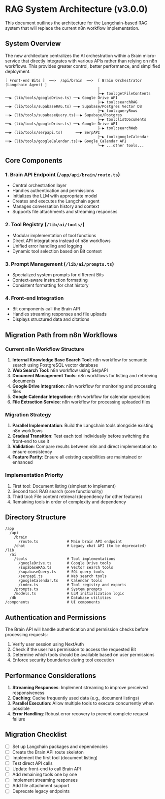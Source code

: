 # RAG System Architecture (v3.0.0)

This document outlines the architecture for the Langchain-based RAG system that will replace the current n8n workflow implementation.

## System Overview

The new architecture centralizes the AI orchestration within a Brain micro-service that directly integrates with various APIs rather than relying on n8n workflows. This provides greater control, better performance, and simplified deployment.

```
[ Front‑end Bits ]  ──>  /api/brain  ──>  [ Brain Orchestrator (Langchain Agent) ]
                                          │
                                          ├─▶ tool:getFileContents  ──▶ (lib/tools/googleDrive.ts) ──▶ Google Drive API
                                          ├─▶ tool:searchRAG         ──▶ (lib/tools/supabaseRAG.ts) ──▶ Supabase/Postgres Vector DB
                                          ├─▶ tool:queryRows         ──▶ (lib/tools/supabaseQuery.ts)──▶ Supabase/Postgres
                                          ├─▶ tool:listDocuments     ──▶ (lib/tools/googleDrive.ts) ──▶ Google Drive API
                                          ├─▶ tool:searchWeb         ──▶ (lib/tools/serpapi.ts)      ──▶ SerpAPI
                                          ├─▶ tool:googleCalendar    ──▶ (lib/tools/googleCalendar.ts)─▶ Google Calendar API
                                          └─▶ ...other tools...
```

## Core Components

### 1. Brain API Endpoint (`/app/api/brain/route.ts`)
- Central orchestration layer
- Handles authentication and permissions
- Initializes the LLM with appropriate model
- Creates and executes the Langchain agent
- Manages conversation history and context
- Supports file attachments and streaming responses

### 2. Tool Registry (`/lib/ai/tools/`)
- Modular implementation of tool functions
- Direct API integrations instead of n8n workflows
- Unified error handling and logging
- Dynamic tool selection based on Bit context

### 3. Prompt Management (`/lib/ai/prompts.ts`)
- Specialized system prompts for different Bits
- Context-aware instruction formatting
- Consistent formatting for chat history

### 4. Front-end Integration
- Bit components call the Brain API
- Handles streaming responses and file uploads
- Displays structured data and citations

## Migration Path from n8n Workflows

### Current n8n Workflow Structure
1. **Internal Knowledge Base Search Tool**: n8n workflow for semantic search using PostgreSQL vector database
2. **Web Search Tool**: n8n workflow using SerpAPI
3. **Document Management Tools**: n8n workflows for listing and retrieving documents
4. **Google Drive Integration**: n8n workflow for monitoring and processing files
5. **Google Calendar Integration**: n8n workflow for calendar operations
6. **File Extraction Service**: n8n workflow for processing uploaded files

### Migration Strategy
1. **Parallel Implementation**: Build the Langchain tools alongside existing n8n workflows
2. **Gradual Transition**: Test each tool individually before switching the front-end to use it
3. **Validation**: Compare results between n8n and direct implementation to ensure consistency
4. **Feature Parity**: Ensure all existing capabilities are maintained or enhanced

### Implementation Priority
1. First tool: Document listing (simplest to implement)
2. Second tool: RAG search (core functionality)
3. Third tool: File content retrieval (dependency for other features)
4. Remaining tools in order of complexity and dependency

## Directory Structure

```
/app
  /api
    /brain
      /route.ts             # Main brain API endpoint
    /chat                   # Legacy chat API (to be deprecated)
/lib
  /ai
    /tools                  # Tool implementations
      /googleDrive.ts       # Google Drive tools
      /supabaseRAG.ts       # Vector search tools
      /supabaseQuery.ts     # SQL query tools
      /serpapi.ts           # Web search tools
      /googleCalendar.ts    # Calendar tools
      /index.ts             # Tool registry and exports
    /prompts.ts             # System prompts
    /models.ts              # LLM initialization logic
  /db                       # Database utilities
/components                 # UI components
```

## Authentication and Permissions

The Brain API will handle authentication and permission checks before processing requests:

1. Verify user session using NextAuth
2. Check if the user has permission to access the requested Bit
3. Determine which tools should be available based on user permissions
4. Enforce security boundaries during tool execution

## Performance Considerations

1. **Streaming Responses**: Implement streaming to improve perceived responsiveness
2. **Caching**: Cache frequently used data (e.g., document listings)
3. **Parallel Execution**: Allow multiple tools to execute concurrently when possible
4. **Error Handling**: Robust error recovery to prevent complete request failure

## Migration Checklist

- [ ] Set up Langchain packages and dependencies
- [ ] Create the Brain API route skeleton
- [ ] Implement the first tool (document listing)
- [ ] Test direct API calls
- [ ] Update front-end to call Brain API
- [ ] Add remaining tools one by one
- [ ] Implement streaming responses
- [ ] Add file attachment support
- [ ] Deprecate legacy endpoints 